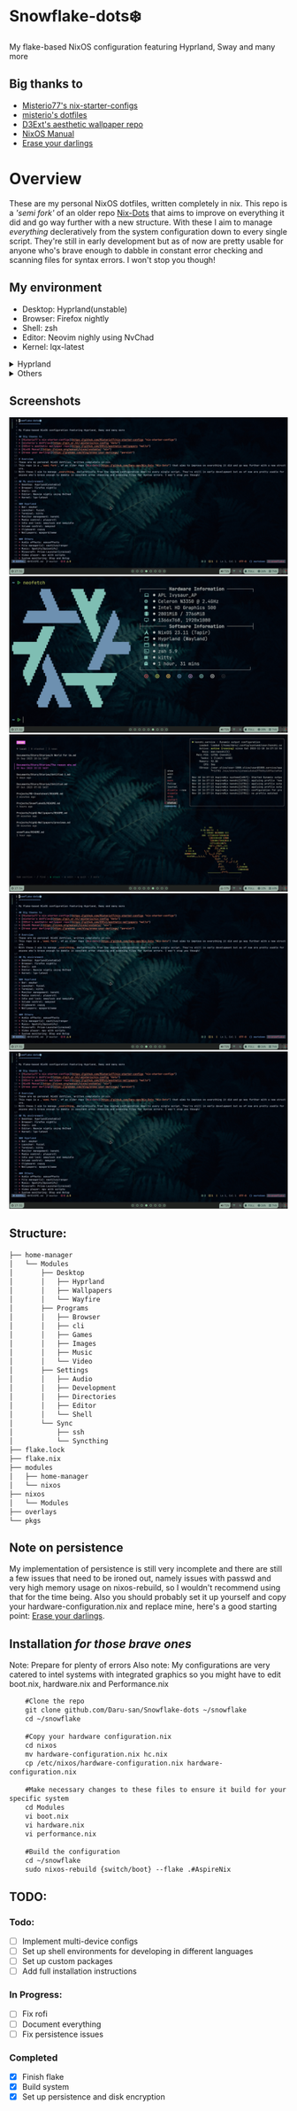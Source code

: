 Snowflake-dots❄️ 
===============

My flake-based NixOS configuration featuring Hyprland, Sway and many more

## Big thanks to 
* [Misterio77's nix-starter-configs](https://github.com/Misterio77/nix-starter-configs "nix-starter-configs")
* [misterio's dotfiles](https://git.sr.ht/~misterio/nix-config "dots")
* [D3Ext's aesthetic wallpaper repo](https://github.com/D3Ext/aesthetic-wallpapers "walls")
* [NixOS Manual](https://nixos.org/manual/nixos/unstable/ "nix")
* [Erase your darlings](https://grahamc.com/blog/erase-your-darlings/ "persist")

# Overview
These are my personal NixOS dotfiles, written completely in nix.
This repo is a _'semi fork'_ of an older repo [Nix-Dots](https://github.com/Daru-san/Nix-Dots "Nix-Dots") that aims to improve on everything it did and go way further with a new structure.
With these I aim to manage _everything_ decleratively from the system configuration down to every single script. They're still in early development but as of now are pretty usable for anyone who's brave enough to dabble in constant error checking and scanning files for syntax errors. I won't stop you though!

## My environment 
* Desktop: Hyprland(unstable)
* Browser: Firefox nightly
* Shell: zsh
* Editor: Neovim nighly using NvChad
* Kernel: lqx-latest

 <details>
  <summary>Hyprland</summary>
    <ul>
        <li>Bar: waybar</li>
        <li>Launcher: fuzzel</li>
        <li>Terminal: kitty</li>
        <li>Monitor management: kanshi</li>
        <li>Media control: playerctl</li>
        <li>Idle: swayidle</li>
        <li>Lockscreen: swaylock</li>
        <li>Volume & brighness control: swayosd</li>
        <li>Clipboard: copyq/wl-clipboard</li>
        <li>Wallpapers: wpaperd</li>
    </ul>
</details>

 <details>
  <summary>Others</summary>
    <ul>
        <li>Audio effects: easyeffects</li>
        <li>Files: ranger/nautilus</li>
        <li>Music: Spotify with spicetify</li>
        <li>Minecraft: Prism-Launcher - <i>cracked</i></li>
        <li>Video: mpv with scripts</li>
        <li>Monitoring: Btop/Nvtop</li>
        <li>IO Scheduler: none/system76</li>
        <li>Systemd control: sysz</li>
        <li>Youtube: freetube</li>
        <li>Images: pqiv</li>
        <li>Markdown editing: glow</li>
        <li>Anime stream/download: ani-cli</li>
    </ul>
</details>

## Screenshots
![Preview 1](https://github.com/Daru-san/Snowflake-dots/blob/master/assets/prev1.png)
![Preview 2](https://github.com/Daru-san/Snowflake-dots/blob/master/assets/prev2.png)
![Preview 3](https://github.com/Daru-san/Snowflake-dots/blob/master/assets/prev3.png)
![Preview 4](https://github.com/Daru-san/Snowflake-dots/blob/master/assets/prev1.png)
![Preview 5](https://github.com/Daru-san/Snowflake-dots/blob/master/assets/prev1.png)

## Structure:
```
├── home-manager
│   └── Modules
│       ├── Desktop
│       │   ├── Hyprland
│       │   ├── Wallpapers
│       │   └── Wayfire
│       ├── Programs
│       │   ├── Browser
│       │   ├── cli
│       │   ├── Games
│       │   ├── Images
│       │   ├── Music
│       │   └── Video
│       ├── Settings
│       │   ├── Audio
│       │   ├── Development
│       │   ├── Directories
│       │   ├── Editor
│       │   └── Shell
│       └── Sync
│           ├── ssh
│           └── Syncthing
├── flake.lock
├── flake.nix
├── modules
│   ├── home-manager
│   └── nixos
├── nixos
│   └── Modules
├── overlays
└── pkgs
```
## Note on persistence
My implementation of persistence is still very incomplete and there are still a few issues that need to be ironed out, namely issues with passwd and very high memory usage on nixos-rebuild, so I wouldn't recommend using that for the time being. Also you should probably set it up yourself and copy your hardware-configuration.nix and replace mine, here's a good starting point: [Erase your darlings](https://grahamc.com/blog/erase-your-darlings/ "persist").

## Installation _for those brave ones_
Note: Prepare for plenty of errors
Also note: My configurations are very catered to intel systems with integrated graphics so you might have to edit boot.nix, hardware.nix and Performance.nix

```console
    #Clone the repo   
    git clone github.com/Daru-san/Snowflake-dots ~/snowflake 
    cd ~/snowflake

    #Copy your hardware configuration.nix 
    cd nixos
    mv hardware-configuration.nix hc.nix
    cp /etc/nixos/hardware-configuration.nix hardware-configuration.nix

    #Make necessary changes to these files to ensure it build for your specific system
    cd Modules
    vi boot.nix
    vi hardware.nix
    vi performance.nix

    #Build the configuration
    cd ~/snowflake
    sudo nixos-rebuild {switch/boot} --flake .#AspireNix
```
## TODO:

### Todo:
- [ ] Implement multi-device configs
- [ ] Set up shell environments for developing in different languages
- [ ] Set up custom packages
- [ ] Add full installation instructions

### In Progress:
- [ ] Fix rofi
- [ ] Document everything
- [ ] Fix persistence issues

### Completed
- [x] Finish flake
- [x] Build system
- [x] Set up persistence and disk encryption
